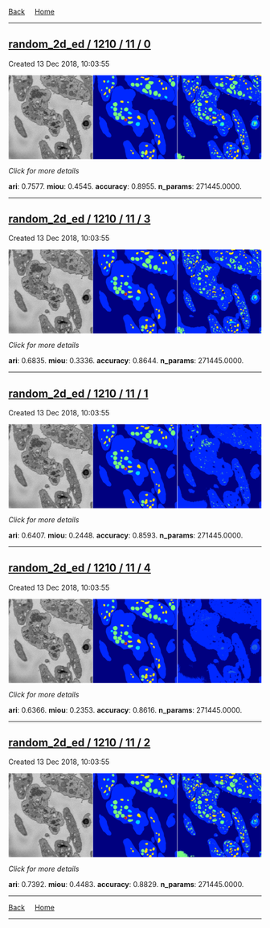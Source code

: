 
[Back](..)&nbsp;&nbsp;&nbsp;&nbsp;&nbsp;[Home](https://leapmanlab.github.io/snapshots)

---

<div class="summary"><a href="0"><h2>random_2d_ed / 1210 / 11 / 0</h2></a><p>Created 13 Dec 2018, 10:03:55
</p><a href="0"><img src="0/media/summary.png" align="center"></a><p>
<i>Click for more details</i>
</p></div>

**ari**: 0.7577. **miou**: 0.4545. **accuracy**: 0.8955. **n_params**: 271445.0000. 

---

<div class="summary"><a href="3"><h2>random_2d_ed / 1210 / 11 / 3</h2></a><p>Created 13 Dec 2018, 10:03:55
</p><a href="3"><img src="3/media/summary.png" align="center"></a><p>
<i>Click for more details</i>
</p></div>

**ari**: 0.6835. **miou**: 0.3336. **accuracy**: 0.8644. **n_params**: 271445.0000. 

---

<div class="summary"><a href="1"><h2>random_2d_ed / 1210 / 11 / 1</h2></a><p>Created 13 Dec 2018, 10:03:55
</p><a href="1"><img src="1/media/summary.png" align="center"></a><p>
<i>Click for more details</i>
</p></div>

**ari**: 0.6407. **miou**: 0.2448. **accuracy**: 0.8593. **n_params**: 271445.0000. 

---

<div class="summary"><a href="4"><h2>random_2d_ed / 1210 / 11 / 4</h2></a><p>Created 13 Dec 2018, 10:03:55
</p><a href="4"><img src="4/media/summary.png" align="center"></a><p>
<i>Click for more details</i>
</p></div>

**ari**: 0.6366. **miou**: 0.2353. **accuracy**: 0.8616. **n_params**: 271445.0000. 

---

<div class="summary"><a href="2"><h2>random_2d_ed / 1210 / 11 / 2</h2></a><p>Created 13 Dec 2018, 10:03:55
</p><a href="2"><img src="2/media/summary.png" align="center"></a><p>
<i>Click for more details</i>
</p></div>

**ari**: 0.7392. **miou**: 0.4483. **accuracy**: 0.8829. **n_params**: 271445.0000. 

---

[Back](..)&nbsp;&nbsp;&nbsp;&nbsp;&nbsp;[Home](https://leapmanlab.github.io/snapshots)

---